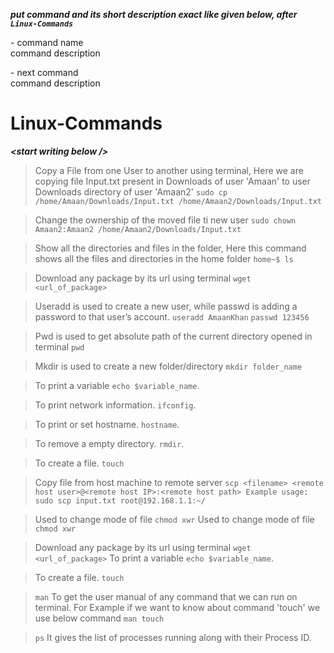 ***put command and its short description exact like given below, after ```Linux-Commands```***  

\- command name  
command description


\- next command  
command description  
  
  
# Linux-Commands
***\<start writing below />***

> Copy a File from one User to another using terminal, Here we are copying file Input.txt present in Downloads of user 'Amaan' to user Downloads directory of user 'Amaan2'
```sudo cp /home/Amaan/Downloads/Input.txt /home/Amaan2/Downloads/Input.txt```

> Change the ownership of the moved file ti new user
```sudo chown Amaan2:Amaan2 /home/Amaan2/Downloads/Input.txt```

> Show all the directories and files in the folder, Here this command shows all the files and directories in the home folder
```home~$ ls```

> Download any package by its url using terminal 
```wget <url_of_package>```

> Useradd is used to create a new user, while passwd is adding a password to that user’s account.
```useradd AmaanKhan```
```passwd 123456```

> Pwd is used to get absolute path of the current directory opened in terminal
```pwd```

> Mkdir is used to create a new folder/directory
```mkdir folder_name```

> To print a variable
```echo $variable_name```. 

> To print network information.
```ifconfig```. 

> To print or set hostname.
```hostname```. 

> To remove a empty directory.
```rmdir```. 

> To create a file.
```touch```


> Copy file from host machine to remote server
```scp <filename> <remote host user>@<remote host IP>:<remote host path> Example usage: sudo scp input.txt root@192.168.1.1:~/```

> Used to change mode of file
```chmod xwr```
> Used to change mode of file
```chmod xwr```

> Download any package by its url using terminal 
```wget <url_of_package>```
> To print a variable
```echo $variable_name```. 

> To create a file.
```touch```

> ```man``` 
 To get the user manual of any command that we can run on terminal.
 For Example if we want to know about command 'touch' we use below command
```man touch```

> ```ps```
It gives the list of processes running along with their Process ID.
